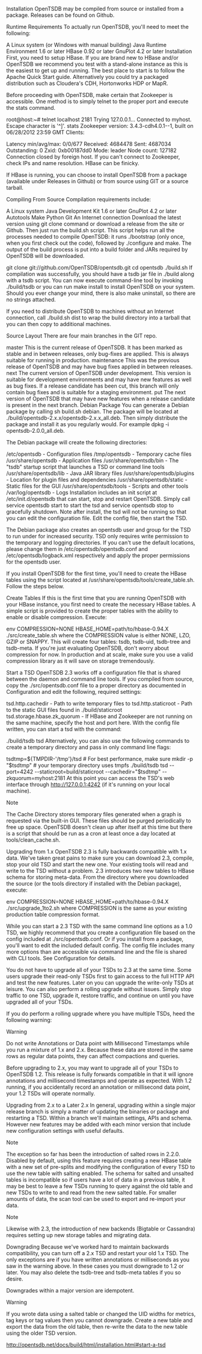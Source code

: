 Installation
OpenTSDB may be compiled from source or installed from a package. Releases can be found on Github.

Runtime Requirements
To actually run OpenTSDB, you'll need to meet the following:

A Linux system (or Windows with manual building)
Java Runtime Environment 1.6 or later
HBase 0.92 or later
GnuPlot 4.2 or later
Installation
First, you need to setup HBase. If you are brand new to HBase and/or OpenTSDB we recommend you test with a stand-alone instance as this is the easiest to get up and running. The best place to start is to follow the Apache Quick Start guide. Alternatively you could try a packaged distribution such as Cloudera's CDH, Hortonworks HDP or MapR.

Before proceeding with OpenTSDB, make certain that Zookeeper is accessible. One method is to simply telnet to the proper port and execute the stats command.

root@host:~# telnet localhost 2181
Trying 127.0.0.1...
Connected to myhost.
Escape character is '^]'.
stats
Zookeeper version: 3.4.3-cdh4.0.1--1, built on 06/28/2012 23:59 GMT
Clients:

Latency min/avg/max: 0/0/677
Received: 4684478
Sent: 4687034
Outstanding: 0
Zxid: 0xb00187dd0
Mode: leader
Node count: 127182
Connection closed by foreign host.
If you can't connect to Zookeeper, check IPs and name resolution. HBase can be finicky.

If HBase is running, you can choose to install OpenTSDB from a package (available under Releases in Github) or from source using GIT or a source tarball.

Compiling From Source
Compilation requirements include:

A Linux system
Java Development Kit 1.6 or later
GnuPlot 4.2 or later
Autotools
Make
Python
Git
An Internet connection
Download the latest version using git clone command or download a release from the site or Github. Then just run the build.sh script. This script helps run all the processes needed to compile OpenTSDB: it runs ./bootstrap (only once, when you first check out the code), followed by ./configure and make. The output of the build process is put into a build folder and JARs required by OpenTSDB will be downloaded.

git clone git://github.com/OpenTSDB/opentsdb.git
cd opentsdb
./build.sh
If compilation was successfully, you should have a tsdb jar file in ./build along with a tsdb script. You can now execute command-line tool by invoking ./build/tsdb or you can run make install to install OpenTSDB on your system. Should you ever change your mind, there is also make uninstall, so there are no strings attached.

If you need to distribute OpenTSDB to machines without an Internet connection, call ./build.sh dist to wrap the build directory into a tarball that you can then copy to additional machines.

Source Layout
There are four main branches in the GIT repo.

master This is the current release of OpenTSDB. It has been marked as stable and in between releases, only bug-fixes are applied. This is always suitable for running in production.
maintenance This was the previous release of OpenTSDB and may have bug fixes applied in between releases.
next The current version of OpenTSDB under development. This version is suitable for development environments and may have new features as well as bug fixes. If a release candidate has been cut, this branch will only contain bug fixes and is suitable for a staging environment.
put The next version of OpenTSDB that may have new features when a release candidate is present in the next branch.
Debian Package
You can generate a Debian package by calling sh build.sh debian. The package will be located at ./build/opentsdb-2.x.x/opentsdb-2.x.x_all.deb. Then simply distribute the package and install it as you regularly would. For example dpkg -i opentsdb-2.0.0_all.deb.

The Debian package will create the following directories:

/etc/opentsdb - Configuration files
/tmp/opentsdb - Temporary cache files
/usr/share/opentsdb - Application files
/usr/share/opentsdb/bin - The "tsdb" startup script that launches a TSD or command line tools
/usr/share/opentsdb/lib - Java JAR library files
/usr/share/opentsdb/plugins - Location for plugin files and dependencies
/usr/share/opentsdb/static - Static files for the GUI
/usr/share/opentsdb/tools - Scripts and other tools
/var/log/opentsdb - Logs
Installation includes an init script at /etc/init.d/opentsdb that can start, stop and restart OpenTSDB. Simply call service opentsdb start to start the tsd and service opentsdb stop to gracefully shutdown. Note after install, the tsd will not be running so that you can edit the configuration file. Edit the config file, then start the TSD.

The Debian package also creates an opentsdb user and group for the TSD to run under for increased security. TSD only requires write permission to the temporary and logging directories. If you can't use the default locations, please change them in /etc/opentsdb/opentsdb.conf and /etc/opentsdb/logback.xml respectively and apply the proper permissions for the opentsdb user.

If you install OpenTSDB for the first time, you'll need to create the HBase tables using the script located at /usr/share/opentsdb/tools/create_table.sh. Follow the steps below.

Create Tables
If this is the first time that you are running OpenTSDB with your HBase instance, you first need to create the necessary HBase tables. A simple script is provided to create the proper tables with the ability to enable or disable compression. Execute:

env COMPRESSION=NONE HBASE_HOME=path/to/hbase-0.94.X ./src/create_table.sh
where the COMPRESSION value is either NONE, LZO, GZIP or SNAPPY. This will create four tables: tsdb, tsdb-uid, tsdb-tree and tsdb-meta. If you're just evaluating OpenTSDB, don't worry about compression for now. In production and at scale, make sure you use a valid compression library as it will save on storage tremendously.

Start a TSD
OpenTSDB 2.3 works off a configuration file that is shared between the daemon and command line tools. If you compiled from source, copy the ./src/opentsdb.conf file to a proper directory as documented in Configuration and edit the following, required settings:

tsd.http.cachedir - Path to write temporary files to
tsd.http.staticroot - Path to the static GUI files found in ./build/staticroot
tsd.storage.hbase.zk_quorum - If HBase and Zookeeper are not running on the same machine, specify the host and port here.
With the config file written, you can start a tsd with the command:

./build/tsdb tsd
Alternatively, you can also use the following commands to create a temporary directory and pass in only command line flags:

tsdtmp=${TMPDIR-'/tmp'}/tsd    # For best performance, make sure
mkdir -p "$tsdtmp"             # your temporary directory uses tmpfs
./build/tsdb tsd --port=4242 --staticroot=build/staticroot --cachedir="$tsdtmp" --zkquorum=myhost:2181
At this point you can access the TSD's web interface through http://127.0.0.1:4242 (if it's running on your local machine).

Note

The Cache Directory stores temporary files generated when a graph is requested via the built-in GUI. These files should be purged periodically to free up space. OpenTSDB doesn't clean up after itself at this time but there is a script that should be run as a cron at least once a day located at tools/clean_cache.sh.

Upgrading from 1.x
OpenTSDB 2.3 is fully backwards compatible with 1.x data. We've taken great pains to make sure you can download 2.3, compile, stop your old TSD and start the new one. Your existing tools will read and write to the TSD without a problem. 2.3 introduces two new tables to HBase schema for storing meta-data. From the directory where you downloaded the source (or the tools directory if installed with the Debian package), execute:

env COMPRESSION=NONE HBASE_HOME=path/to/hbase-0.94.X ./src/upgrade_1to2.sh
where COMPRESSION is the same as your existing production table compression format.

While you can start a 2.3 TSD with the same command line options as a 1.0 TSD, we highly recommend that you create a configuration file based on the config included at ./src/opentsdb.conf. Or if you install from a package, you'll want to edit the included default config. The config file includes many more options than are accessible via command line and the file is shared with CLI tools. See Configuration for details.

You do not have to upgrade all of your TSDs to 2.3 at the same time. Some users upgrade their read-only TSDs first to gain access to the full HTTP API and test the new features. Later on you can upgrade the write-only TSDs at leisure. You can also perform a rolling upgrade without issues. Simply stop traffic to one TSD, upgrade it, restore traffic, and continue on until you have upgraded all of your TSDs.

If you do perform a rolling upgrade where you have multiple TSDs, heed the following warning:

Warning

Do not write Annotations or Data point with Millisecond Timestamps while you run a mixture of 1.x and 2.x. Because these data are stored in the same rows as regular data points, they can affect compactions and queries.

Before upgrading to 2.x, you may want to upgrade all of your TSDs to OpenTSDB 1.2. This release is fully forwards compatible in that it will ignore annotations and millisecond timestamps and operate as expected. With 1.2 running, if you accidentally record an annotation or millisecond data point, your 1.2 TSDs will operate normally.

Upgrading from 2.x to a Later 2.x
In general, upgrading within a single major release branch is simply a matter of updating the binaries or package and restarting a TSD. Within a branch we'll maintain settings, APIs and schema. However new features may be added with each minor version that include new configuration settings with useful defaults.

Note

The exception so far has been the introduction of salted rows in 2.2.0. Disabled by default, using this feature requires creating a new HBase table with a new set of pre-splits and modifying the configuration of every TSD to use the new table with salting enabled. The schema for salted and unsalted tables is incompatible so if users have a lot of data in a previous table, it may be best to leave a few TSDs running to query against the old table and new TSDs to write to and read from the new salted table. For smaller amounts of data, the scan tool can be used to export and re-import your data.

Note

Likewise with 2.3, the introduction of new backends (Bigtable or Cassandra) requires setting up new storage tables and migrating data.

Downgrading
Because we've worked hard to maintain backwards compatibility, you can turn off a 2.x TSD and restart your old 1.x TSD. The only exceptions are if you have written annotations or milliseconds as you saw in the warning above. In these cases you must downgrade to 1.2 or later. You may also delete the tsdb-tree and tsdb-meta tables if you so desire.

Downgrades within a major version are idempotent.

Warning

If you wrote data using a salted table or changed the UID widths for metrics, tag keys or tag values then you cannot downgrade. Create a new table and export the data from the old table, then re-write the data to the new table using the older TSD version.

http://opentsdb.net/docs/build/html/installation.html#start-a-tsd
